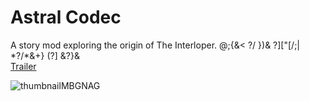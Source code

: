 # Astral Codec

A story mod exploring the origin of The Interloper. @;{&< ?/ })& ?]["[/;| \*?/\*&+} (?] &?}&  
[Trailer](https://www.youtube.com/watch?v=4C9uYPns-0w)

![thumbnailMBGNAG](https://github.com/2walker2/Astral-Codex/assets/48959058/3f6278ef-12a8-45e8-a422-db03641c3021)
